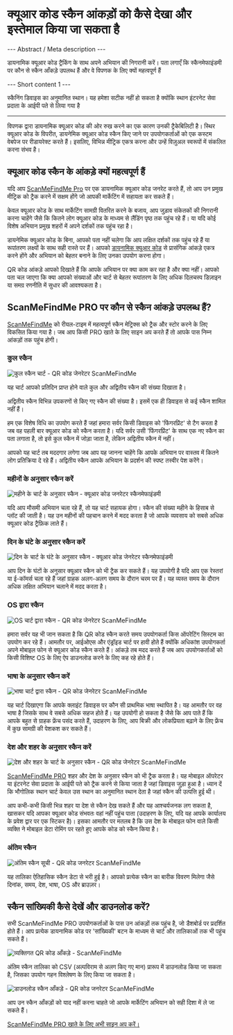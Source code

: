 <h1>क्यूआर कोड स्कैन आंकड़ों को कैसे देखा और इस्तेमाल किया जा सकता है</h1>

--- Abstract / Meta description ---

डायनामिक क्यूआर कोड ट्रैकिंग के साथ अपने अभियान की निगरानी करें। पता लगाएँ कि स्कैनमेफाइंडमी पर कौन से स्कैन आँकड़े उपलब्ध हैं और वे विपणक के लिए क्यों महत्वपूर्ण हैं

--- Short content 1 ---

स्कैनिंग डिवाइस का अनुमानित स्थान। यह हमेशा सटीक नहीं हो सकता है क्योंकि स्थान इंटरनेट सेवा प्रदाता के आईपी पते से लिया गया है

----------

<p>विपणक द्वारा डायनामिक क्यूआर कोड की ओर रुख करने का एक कारण उनकी ट्रैकेबिलिटी है। स्थिर क्यूआर कोड के विपरीत, डायनेमिक क्यूआर कोड स्कैन किए जाने पर उपयोगकर्ताओं को एक कस्टम वेबपेज पर रीडायरेक्ट करते हैं। इसलिए, विभिन्न मीट्रिक एकत्र करना और उन्हें विज़ुअल स्वरूपों में संकलित करना संभव है। </p>

<h2>क्यूआर कोड स्कैन के आंकड़े क्यों महत्वपूर्ण हैं</h2>

<p>यदि आप <a href="#pro">ScanMeFindMe Pro</a> पर एक डायनामिक क्यूआर कोड जनरेट करते हैं, तो आप उन प्रमुख मीट्रिक को ट्रैक करने में सक्षम होंगे जो आपकी मार्केटिंग में सहायता कर सकते हैं।</p>

<p>केवल क्यूआर कोड के साथ मार्केटिंग सामग्री वितरित करने के बजाय, आप जुड़ाव संकेतकों की निगरानी करना चाहेंगे जैसे कि कितने लोग क्यूआर कोड के माध्यम से लैंडिंग पृष्ठ तक पहुंच रहे हैं। या यदि कोई विशेष अभियान प्रमुख शहरों में अपने दर्शकों तक पहुंच रहा है। </p>

<p>डायनेमिक क्यूआर कोड के बिना, आपको पता नहीं चलेगा कि आप लक्षित दर्शकों तक पहुंच रहे हैं या रूपांतरण लक्ष्यों के साथ सही रास्ते पर हैं। आपको <a href="#about:product">डायनामिक क्यूआर कोड</a> से प्रासंगिक आंकड़े एकत्र करने होंगे और अभियान को बेहतर बनाने के लिए उनका उपयोग करना होगा।</p>

<p>QR कोड आंकड़े आपको दिखाते हैं कि आपके अभियान पर क्या काम कर रहा है और क्या नहीं। आपको पता चल जाएगा कि क्या आपको संख्याओं और चार्ट से बेहतर रूपांतरण के लिए अधिक दिलचस्प डिज़ाइन या समग्र रणनीति में सुधार की आवश्यकता है। </p>

<h2>ScanMeFindMe PRO पर कौन से स्कैन आंकड़े उपलब्ध हैं?</h2>

<p><a href="#static:url">ScanMeFindMe</a> को रीयल-टाइम में महत्वपूर्ण स्कैन मेट्रिक्स को ट्रैक और स्टोर करने के लिए विकसित किया गया है। जब आप किसी PRO खाते के लिए साइन अप करते हैं तो आपके पास निम्न आंकड़ों तक पहुंच होगी।</p>

<h3>कुल स्कैन</h3>

<p वर्ग = "छवि धारक">
    <img src="https://media.scanmefindme.com/blog/about_statistics/files/img 1 - कुल स्कैन.png"
        alt="कुल स्कैन चार्ट - QR कोड जेनरेटर ScanMeFindMe">
</p>

<p>यह चार्ट आपको प्रतिदिन प्राप्त होने वाले कुल और अद्वितीय स्कैन की संख्या दिखाता है।</p>

<p>अद्वितीय स्कैन विभिन्न उपकरणों से किए गए स्कैन की संख्या है। इसमें एक ही डिवाइस से कई स्कैन शामिल नहीं हैं। </p>

<p>हम एक विशेष विधि का उपयोग करते हैं जहां हमारा सर्वर किसी डिवाइस को 'फिंगरप्रिंट' से टैग करता है जब वह पहली बार क्यूआर कोड को स्कैन करता है। यदि सर्वर उसी 'फिंगरप्रिंट' के साथ एक नए स्कैन का पता लगाता है, तो इसे कुल स्कैन में जोड़ा जाता है, लेकिन अद्वितीय स्कैन में नहीं।</p>

<p>आपको यह चार्ट तब मददगार लगेगा जब आप यह जानना चाहेंगे कि आपके अभियान पर वास्तव में कितने लोग प्रतिक्रिया दे रहे हैं। अद्वितीय स्कैन आपके अभियान के प्रदर्शन की स्पष्ट तस्वीर पेश करेंगे।</p>

<h3>महीनों के अनुसार स्कैन करें</h3>

<p वर्ग = "छवि धारक">
    <img src="https://media.scanmefindme.com/blog/about_statistics/files/img 2 - month.png द्वारा स्कैन"
        alt="महीने के चार्ट के अनुसार स्कैन - क्यूआर कोड जनरेटर स्कैनमेफाइंडमी">
</p>

<p>यदि आप मौसमी अभियान चला रहे हैं, तो यह चार्ट सहायक होगा। स्कैन की संख्या महीने के हिसाब से प्लॉट की जाती है। यह उन महीनों की पहचान करने में मदद करता है जो आपके व्यवसाय को सबसे अधिक क्यूआर कोड ट्रैफ़िक लाते हैं। </p>

<h3>दिन के घंटे के अनुसार स्कैन करें</h3>

<p वर्ग = "छवि धारक">
    <img src="https://media.scanmefindme.com/blog/about_statistics/files/img 3 - दिन के घंटे के हिसाब से स्कैन करता है।png"
        alt="दिन के चार्ट के घंटे के अनुसार स्कैन - क्यूआर कोड जेनरेटर स्कैनमेफाइंडमी">
</p>

<p>आप दिन के घंटों के अनुसार क्यूआर स्कैन को भी ट्रैक कर सकते हैं। यह उपयोगी है यदि आप एक रेस्तरां या ई-कॉमर्स चला रहे हैं जहां ग्राहक अलग-अलग समय के दौरान चरम पर हैं। यह व्यस्त समय के दौरान अधिक लक्षित अभियान चलाने में मदद करता है।</p>

<h3>OS द्वारा स्कैन</h3>

<p वर्ग = "छवि धारक">
    <img src="https://media.scanmefindme.com/blog/about_statistics/files/img 4 - OS.png द्वारा स्कैन"
        alt="OS चार्ट द्वारा स्कैन - QR कोड जेनरेटर ScanMeFindMe">
</p>

<p>हमारा सर्वर यह भी जान सकता है कि QR कोड स्कैन करते समय उपयोगकर्ता किस ऑपरेटिंग सिस्टम का उपयोग कर रहे हैं। आमतौर पर, आईओएस और एंड्रॉइड चार्ट पर हावी होते हैं क्योंकि अधिकांश उपयोगकर्ता अपने मोबाइल फोन से क्यूआर कोड स्कैन करते हैं। आंकड़े तब मदद करते हैं जब आप उपयोगकर्ताओं को किसी विशिष्ट OS के लिए ऐप डाउनलोड करने के लिए कह रहे होते हैं। </p>

<h3>भाषा के अनुसार स्कैन करें</h3>

<p वर्ग = "छवि धारक">
    <img src="https://media.scanmefindme.com/blog/about_statistics/files/img 5 - lang.png द्वारा स्कैन"
        alt="भाषा चार्ट द्वारा स्कैन - QR कोड जेनरेटर ScanMeFindMe">
</p>

<p>यह चार्ट दिखाएगा कि आपके क्लाइंट डिवाइस पर कौन सी प्राथमिक भाषा स्थापित है। यह आमतौर पर वह भाषा है जिसके साथ वे सबसे अधिक सहज होते हैं। यह उपयोगी हो सकता है जैसे कि आप पाते हैं कि आपके बहुत से ग्राहक फ्रेंच पसंद करते हैं, उदाहरण के लिए, आप बिक्री और लोकप्रियता बढ़ाने के लिए फ्रेंच में कुछ सामग्री की पेशकश कर सकते हैं।</p>

<h3>देश और शहर के अनुसार स्कैन करें</h3>

<p वर्ग = "छवि धारक">
    <img src="https://media.scanmefindme.com/blog/about_statistics/files/img 6 - देश और शहर द्वारा स्कैन।png"
        alt="देश और शहर के चार्ट के अनुसार स्कैन - QR कोड जेनरेटर ScanMeFindMe">
</p>

<p><a href="#pro">ScanMeFindMe PRO</a> शहर और देश के अनुसार स्कैन को भी ट्रैक करता है। यह मोबाइल ऑपरेटर या इंटरनेट सेवा प्रदाता के आईपी पते को ट्रैक करने से किया जाता है जहां डिवाइस जुड़ा हुआ है। ध्यान दें कि भौगोलिक स्थान चार्ट केवल उस स्थान का अनुमानित स्थान देता है जहां स्कैन की उत्पत्ति हुई थी। </p>

<p>आप कभी-कभी किसी भिन्न शहर या देश से स्कैन देख सकते हैं और यह आश्चर्यजनक लग सकता है, खासकर यदि आपका क्यूआर कोड संभवतः वहां नहीं पहुंच पाता (उदाहरण के लिए, यदि यह आपके कार्यालय के प्रवेश द्वार पर एक स्टिकर है)। इसका आमतौर पर मतलब है कि उस देश के मोबाइल फोन वाले किसी व्यक्ति ने मोबाइल डेटा रोमिंग पर रहते हुए आपके कोड को स्कैन किया है।</p>

<h3>अंतिम स्कैन</h3>

<p वर्ग = "छवि धारक">
    <img src="https://media.scanmefindme.com/blog/about_statistics/files/img 7 - last scan.png"
        alt="अंतिम स्कैन सूची - QR कोड जनरेटर ScanMeFindMe">
</p>

<p>यह तालिका ऐतिहासिक स्कैन डेटा से भरी हुई है। आपको प्रत्येक स्कैन का बारीक विवरण मिलेगा जैसे दिनांक, समय, देश, भाषा, OS और ब्राउज़र। </p>

<h2>स्कैन सांख्यिकी कैसे देखें और डाउनलोड करें?</h2>

<p>सभी ScanMeFindMe PRO उपयोगकर्ताओं के पास उन आंकड़ों तक पहुंच है, जो डैशबोर्ड पर प्रदर्शित होते हैं। आप प्रत्येक डायनामिक कोड पर 'सांख्यिकी' बटन के माध्यम से चार्ट और तालिकाओं तक भी पहुंच सकते हैं।</p>

<p वर्ग = "छवि धारक">
    <img src="https://media.scanmefindme.com/blog/about_statistics/files/img 8 - गतिशील कोड-statistic.png"
        alt="व्यक्तिगत QR कोड आँकड़े - ScanMeFindMe">
</p>

<p>अंतिम स्कैन तालिका को CSV (अल्पविराम से अलग किए गए मान) प्रारूप में डाउनलोड किया जा सकता है, जिसका उपयोग गहन विश्लेषण के लिए किया जा सकता है।</p>

<p वर्ग = "छवि धारक">
    <img src="https://media.scanmefindme.com/blog/about_statistics/files/img 7 - अंतिम स्कैन - CSV.png के रूप में डाउनलोड करें"
        alt="डाउनलोड स्कैन आँकड़े - QR कोड जनरेटर ScanMeFindMe">
</p>

<p>आप उन स्कैन आँकड़ों को याद नहीं करना चाहते जो आपके मार्केटिंग अभियान को सही दिशा में ले जा सकते हैं।</p>

<p><a href="#pro">ScanMeFindMe PRO खाते के लिए अभी साइन अप करें।</a></p>
